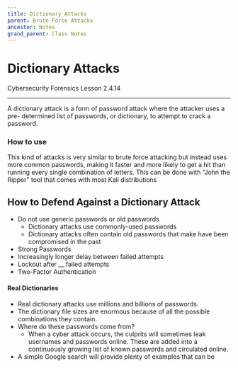 ```yaml
---
title: Dictionary Attacks
parent: Brute Force Attacks
ancestor: Notes
grand_parent: Class Notes
---
```

# Dictionary Attacks
Cybersecurity Forensics Lesson 2.4.14

___
  
A dictionary attack is a form of password attack where the attacker uses a pre- determined list of passwords, or dictionary, to attempt to crack a password.

### How to use
This kind of attacks is very similar to brute force attacking but instead uses more common passwords, making it faster and more likely to get a hit than running every single combination of letters. This can be done with "John the Ripper" tool that comes with most Kali distributions


## How to Defend Against a Dictionary Attack  
- Do not use generic passwords or old passwords  
	- Dictionary attacks use commonly-used passwords  
	- Dictionary attacks often contain old passwords that make have been compromised in the past  
- Strong Passwords  
- Increasingly longer delay between failed attempts  
- Lockout after __ failed attempts  
- Two-Factor Authentication  

#### Real Dictionaries  
- Real dictionary attacks use millions and billions of passwords.  
- The dictionary file sizes are enormous because of all the possible combinations they contain.  
- Where do these passwords come from?  
	- When a cyber attack occurs, the culprits will sometimes leak usernames and passwords online. These are added into a continuously growing list of known passwords and circulated online.  
- A simple Google search will provide plenty of examples that can be
